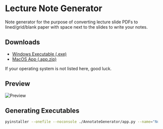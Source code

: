 Lecture Note Generator
========================
Note generator for the purpose of converting lecture slide PDFs to lined/grid/blank paper with space next to the slides to write your notes.

## Downloads

- [Windows Executable (.exe)](bin/Note%20Generator.exe)
- [MacOS App (.app.zip)](bin/Note%20Generator.app.zip)

If your operating system is not listed here, good luck.

## Preview

![Preview](https://i.imgur.com/30byrUX.png/)

## Generating Executables

```bash
pyinstaller --onefile --noconsole ./AnnotateGenerator/app.py --name="Note Generator" --icon="./icon/icon.png"
```

